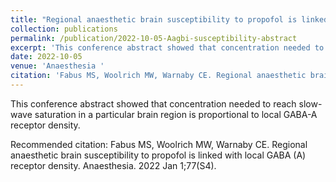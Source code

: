 ```yaml
---
title: "Regional anaesthetic brain susceptibility to propofol is linked with local GABAA receptor density"
collection: publications
permalink: /publication/2022-10-05-Aagbi-susceptibility-abstract
excerpt: 'This conference abstract showed that concentration needed to reach slow-wave saturation in a particular brain region is proportional to local GABA-A receptor density.'
date: 2022-10-05
venue: 'Anaesthesia '
citation: 'Fabus MS, Woolrich MW, Warnaby CE. Regional anaesthetic brain susceptibility to propofol is linked with local GABA (A) receptor density. Anaesthesia. 2022 Jan 1;77(S4).'
---
```

This conference abstract showed that concentration needed to reach slow-wave saturation in a particular brain region is proportional to local GABA-A receptor density.

Recommended citation: Fabus MS, Woolrich MW, Warnaby CE. Regional anaesthetic brain susceptibility to propofol is linked with local GABA (A) receptor density. Anaesthesia. 2022 Jan 1;77(S4).